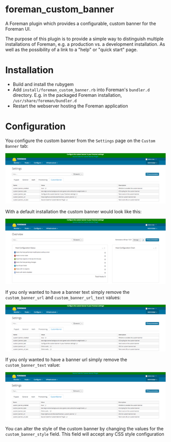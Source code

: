 # foreman\_custom\_banner

A Foreman plugin which provides a configurable, custom banner for the Foreman UI.

The purpose of this plugin is to provide a simple way to distinguish multiple
installations of Foreman, e.g. a production vs. a development installation. As
well as the possibility of a link to a "help" or "quick start" page.

# Installation

* Build and install the rubygem
* Add ``install/foreman_custom_banner.rb`` into Foreman's ``bundler.d``
  directory.
  E.g. in the packaged Foreman installation, ``/usr/share/foreman/bundler.d``
* Restart the webserver hosting the Foreman application

# Configuration

You configure the custom banner from the `Settings` page on the `Custom Banner`
tab:

![custom\_banner\_settings\_preview](doc/foreman_custom_banner_config.png)

With a default installation the custom banner would look like this:

![default\_custom\_banner\_preview](doc/foreman_custom_banner_default_preview.png)

If you only wanted to have a banner text simply remove the `custom_banner_url`
and `custom_banner_url_text` values:

![text\_custom\banner\_preview](doc/foreman_custom_banner_text_preview.png)

If you only wanted to have a banner url simply remove the `custom_banner_text`
value:

![url\_custom\_banner\_preview](doc/foreman_custom_banner_url_preview.png)

You can alter the style of the custom banner by changing the values for the
`custom_banner_style` field. This field will accept any CSS style configuration

